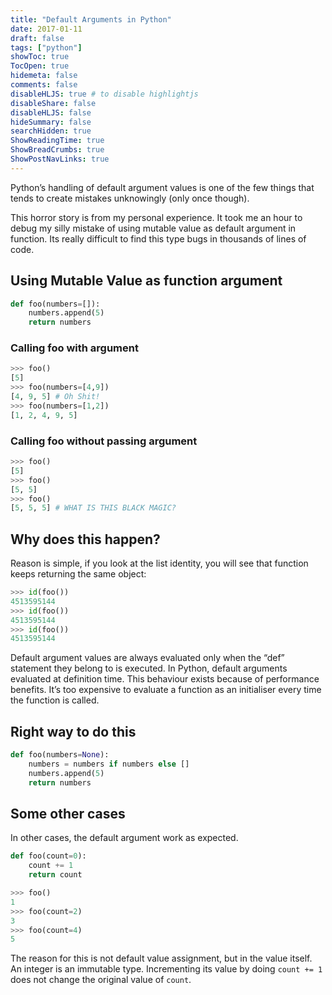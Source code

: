 ```yaml
---
title: "Default Arguments in Python"
date: 2017-01-11
draft: false
tags: ["python"]
showToc: true
TocOpen: true
hidemeta: false
comments: false
disableHLJS: true # to disable highlightjs
disableShare: false
disableHLJS: false
hideSummary: false
searchHidden: true
ShowReadingTime: true
ShowBreadCrumbs: true
ShowPostNavLinks: true
---
```


Python’s handling of default argument values is one of the few things that tends to create mistakes unknowingly (only once though).

This horror story is from my personal experience. It took me an hour to debug my silly mistake of using mutable value as default argument in function. Its really difficult to find this type bugs in thousands of lines of code.

## Using Mutable Value as function argument

```python
def foo(numbers=[]):
    numbers.append(5)
    return numbers
```

### Calling foo with argument

```python
>>> foo()
[5]
>>> foo(numbers=[4,9])
[4, 9, 5] # Oh Shit!
>>> foo(numbers=[1,2])
[1, 2, 4, 9, 5]
```

### Calling foo without passing argument

```python
>>> foo()
[5]
>>> foo()
[5, 5]
>>> foo()
[5, 5, 5] # WHAT IS THIS BLACK MAGIC?
```

## Why does this happen?

Reason is simple, if you look at the list identity, you will see that function keeps returning the same object:

```python
>>> id(foo())
4513595144
>>> id(foo())
4513595144
>>> id(foo())
4513595144
```

Default argument values are always evaluated only when the “def” statement they belong to is executed. In Python, default arguments evaluated at definition time. This behaviour exists because of performance benefits. It’s too expensive to evaluate a function as an initialiser every time the function is called.

## Right way to do this

```python
def foo(numbers=None):
    numbers = numbers if numbers else []
    numbers.append(5)
    return numbers
```

## Some other cases

In other cases, the default argument work as expected.

```python
def foo(count=0):
    count += 1
    return count

>>> foo()
1
>>> foo(count=2)
3
>>> foo(count=4)
5
```

The reason for this is not default value assignment, but in the value itself. An integer is an immutable type. Incrementing its value by doing `count += 1` does not change the original value of `count`.
